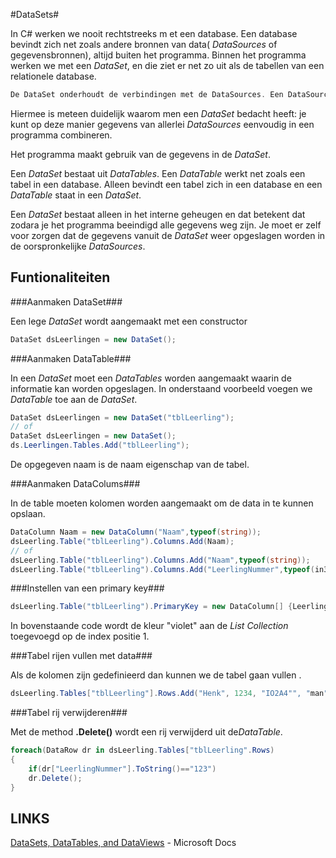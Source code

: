 

#DataSets#

In C# werken we nooit rechtstreeks m et een database. Een database bevindt zich net zoals andere bronnen van data( *DataSources* of gegevensbronnen), altijd buiten het programma. Binnen het programma werken we met een *DataSet*, en die ziet er net zo uit als de tabellen van een relationele database.

```C#
De DataSet onderhoudt de verbindingen met de DataSources. Een DataSource kan een database zijn maar ook een XML-bestand, een spreadsheet of een willekeurig ander bestand
```

Hiermee is meteen duidelijk waarom men een *DataSet* bedacht heeft: je kunt op deze manier gegevens van allerlei *DataSources* eenvoudig in een programma combineren.

Het programma maakt gebruik van de gegevens in de *DataSet*.

Een *DataSet* bestaat uit *DataTables*. Een *DataTable* werkt net zoals een tabel in een database. Alleen bevindt een tabel zich in een database en een *DataTable* staat in een *DataSet*.

Een *DataSet* bestaat alleen in het interne geheugen en dat betekent dat zodara je het programma beeindigd alle gegevens weg zijn. Je moet er zelf voor zorgen dat de gegevens vanuit de *DataSet* weer opgeslagen worden in de oorspronkelijke *DataSources*.



## Funtionaliteiten

###Aanmaken DataSet###

Een lege *DataSet* wordt aangemaakt met een constructor

```c#
DataSet dsLeerlingen = new DataSet();
```

###Aanmaken DataTable###

In een *DataSet* moet een *DataTables* worden aangemaakt waarin de informatie kan worden opgeslagen.  In onderstaand voorbeeld voegen we *DataTable* toe aan de *DataSet*.

```c#
DataSet dsLeerlingen = new DataSet("tblLeerling");
// of
DataSet dsLeerlingen = new DataSet();
ds.Leerlingen.Tables.Add("tblLeerling");
```

De opgegeven naam is de naam eigenschap van de tabel.

###Aanmaken DataColums###

In de table moeten kolomen worden aangemaakt om de data in te kunnen opslaan.


```c#
DataColumn Naam = new DataColumn("Naam",typeof(string));
dsLeerling.Table("tblLeerling").Columns.Add(Naam);
// of
dsLeerling.Table("tblLeerling").Columns.Add("Naam",typeof(string));
dsLeerling.Table("tblLeerling").Columns.Add("LeerlingNummer",typeof(in32));

```

###Instellen van een primary key###
```c#
dsLeerling.Table("tblLeerling").PrimaryKey = new DataColumn[] {LeerlingNummer};
```
In bovenstaande code wordt de kleur "violet" aan de *List Collection* toegevoegd op de index positie 1.

###Tabel rijen vullen met data###

Als de kolomen zijn gedefinieerd dan kunnen we de tabel gaan vullen .

```c#
dsLeerling.Tables["tblLeerling"].Rows.Add("Henk", 1234, "IO2A4"", "man";
```

###Tabel rij verwijderen###

Met de method **.Delete()** wordt een rij verwijderd uit de*DataTable*.

```c#
foreach(DataRow dr in dsLeerling.Tables["tblLeerling".Rows)
{
    if(dr["LeerlingNummer"].ToString()=="123")
    dr.Delete();
}
```

## LINKS

[DataSets, DataTables, and DataViews](https://docs.microsoft.com/en-us/dotnet/framework/data/adonet/dataset-datatable-dataview/) - Microsoft Docs